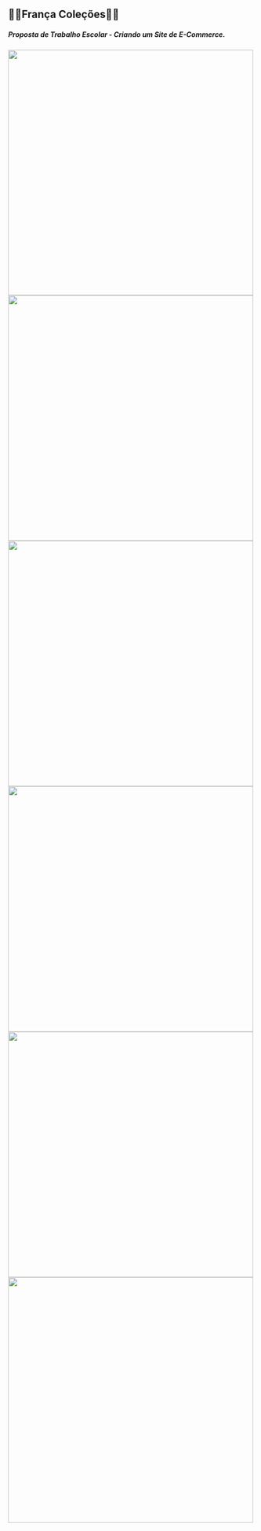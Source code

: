 <h2> 🤍💙França Coleções💙🤍 </h2>
<h5> Proposta de Trabalho Escolar - Criando um Site de E-Commerce. </h5>

<img src="https://user-images.githubusercontent.com/99284224/205210856-d1af274f-a997-47d8-919e-7e3a7d117dcf.png" width="500px">
<img src="https://user-images.githubusercontent.com/99284224/205211008-6b423ede-4b25-411b-a3dc-46c979c030b3.png" width="500px">
<img src="https://user-images.githubusercontent.com/99284224/205211043-59774ca1-bee1-4e39-b831-185eeaf27b51.png" width="500px">
<img src="https://user-images.githubusercontent.com/99284224/205211072-ed4cbda5-ee71-4f89-8dab-77673f760b6c.png" width="500px">
<img src="https://user-images.githubusercontent.com/99284224/205211140-d95d0d9b-ead9-425b-8bf2-be2854196955.png" width="500px">
<img src="https://user-images.githubusercontent.com/99284224/205211171-4080ef03-8b2c-4467-b640-a8b7947dcfcf.png" width="500px">
